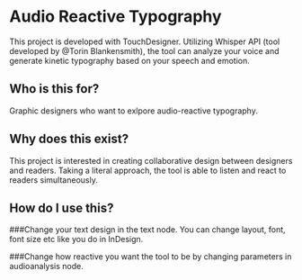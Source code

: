 # Audio Reactive Typography

This project is developed with TouchDesigner. Utilizing Whisper API (tool developed by @Torin Blankensmith), the tool can analyze your voice and generate kinetic typography based on your speech and emotion.

## Who is this for?

Graphic designers who want to exlpore audio-reactive typography.

## Why does this exist?

This project is interested in creating collaborative design between designers and readers. Taking a literal approach, the tool is able to listen and react to readers simultaneously. 

## How do I use this?

###Change your text design in the text node. You can change layout, font, font size etc like you do in InDesign.

###Change how reactive you want the tool to be by changing parameters in audioanalysis node.